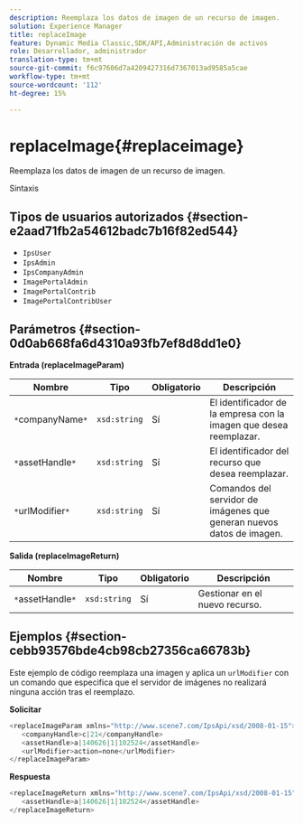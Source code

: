 ```yaml
---
description: Reemplaza los datos de imagen de un recurso de imagen.
solution: Experience Manager
title: replaceImage
feature: Dynamic Media Classic,SDK/API,Administración de activos
role: Desarrollador, administrador
translation-type: tm+mt
source-git-commit: f6c97606d7a4209427316d7367013ad9585a5cae
workflow-type: tm+mt
source-wordcount: '112'
ht-degree: 15%

---
```



# replaceImage{#replaceimage}

Reemplaza los datos de imagen de un recurso de imagen.

Sintaxis

## Tipos de usuarios autorizados {#section-e2aad71fb2a54612badc7b16f82ed544}

* `IpsUser`
* `IpsAdmin`
* `IpsCompanyAdmin`
* `ImagePortalAdmin`
* `ImagePortalContrib`
* `ImagePortalContribUser`

## Parámetros {#section-0d0ab668fa6d4310a93fb7ef8d8dd1e0}

**Entrada (replaceImageParam)**

| Nombre | Tipo | Obligatorio | Descripción |
|---|---|---|---|
| `*`companyName`*` | `xsd:string` | Sí | El identificador de la empresa con la imagen que desea reemplazar. |
| `*`assetHandle`*` | `xsd:string` | Sí | El identificador del recurso que desea reemplazar. |
| `*`urlModifier`*` | `xsd:string` | Sí | Comandos del servidor de imágenes que generan nuevos datos de imagen. |

**Salida (replaceImageReturn)**

| Nombre | Tipo | Obligatorio | Descripción |
|---|---|---|---|
| `*`assetHandle`*` | `xsd:string` | Sí | Gestionar en el nuevo recurso. |

## Ejemplos {#section-cebb93576bde4cb98cb27356ca66783b}

Este ejemplo de código reemplaza una imagen y aplica un `urlModifier` con un comando que especifica que el servidor de imágenes no realizará ninguna acción tras el reemplazo.

**Solicitar**

```java
<replaceImageParam xmlns="http://www.scene7.com/IpsApi/xsd/2008-01-15">
   <companyHandle>c|21</companyHandle>
   <assetHandle>a|140626|1|102524</assetHandle>
   <urlModifier>action=none</urlModifier>
</replaceImageParam>
```

**Respuesta**

```java
<replaceImageReturn xmlns="http://www.scene7.com/IpsApi/xsd/2008-01-15">
   <assetHandle>a|140626|1|102524</assetHandle>
</replaceImageReturn>
```

